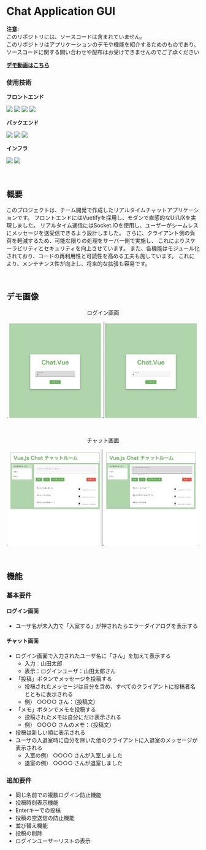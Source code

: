 # Chat Application GUI

**注意:** <br>
このリポジトリには、ソースコードは含まれていません。<br>
このリポジトリはアプリケーションのデモや機能を紹介するためのものであり、ソースコードに関する問い合わせや配布はお受けできませんのでご了承ください

[**デモ動画はこちら**](https://github.com/rrr-1o23/chat-aplication-gui/issues/1#issue-2540406770)


### 使用技術

**フロントエンド**
<p style="display: inline">
<img src="https://img.shields.io/badge/-HTML5-FFFFFF.svg?logo=html5&style=popout">
<img src="https://img.shields.io/badge/-CSS3-0277BD.svg?logo=css3&style=popout">
<img src="https://img.shields.io/badge/-Vue.js-2E4052.svg?logo=vue.js&style=popout">
<img src="https://img.shields.io/badge/-Vuetify-1867C0.svg?logo=vuetify&style=popout">

**バックエンド**
<p style="display: inline">
<img src="https://img.shields.io/badge/-JavaScript-212121.svg?logo=javascript&style=popout">
<img src="https://img.shields.io/badge/-Node.js-212121.svg?logo=node.js&style=popout"> 
<img src="https://img.shields.io/badge/-Socket.IO-010101.svg?logo=socket.io&style=popout">

**インフラ**
<p style="display: inline">
<img src="https://img.shields.io/badge/-Linux-212121.svg?logo=linux&style=popout">
<img src="https://img.shields.io/badge/-AWS-252F3E.svg?logo=amazon&style=popout">

&nbsp;

<!--
<img src="https://img.shields.io/badge/-Node.js-212121.svg?logo=node.js&style=popout"> 
-->

## 概要
このプロジェクトは、チーム開発で作成したリアルタイムチャットアプリケーションです。
フロントエンドにはVuetifyを採用し、モダンで直感的なUI/UXを実現しました。
リアルタイム通信にはSocket.IOを使用し、ユーザーがシームレスにメッセージを送受信できるよう設計しました。
さらに、クライアント側の負荷を軽減するため、可能な限りの処理をサーバー側で実施し、
これによりスケーラビリティとセキュリティを向上させています。
また、各機能はモジュール化されており、コードの再利用性と可読性を高める工夫も施しています。
これにより、メンテナンス性が向上し、将来的な拡張も容易です。

&nbsp;

## デモ画像

<div style="text-align: center">
    <p>ログイン画面</p>
    <img src="./images/login_screen_demo.jpeg" width="500">
</div>

&nbsp;

<div style="text-align: center">
    <p>チャット画面</p>
    <img src="./images/chat_screen_demo.jpeg" width="500">
</div>

&nbsp;

## 機能

### 基本要件

#### ログイン画面

- ユーザ名が未入力で「入室する」が押されたらエラーダイアログを表示する

#### チャット画面

- ログイン画面で入力されたユーザ名に「さん」を加えて表示する
  - 入力：山田太郎
  - 表示：ログインユーザ：山田太郎さん
- 「投稿」ボタンでメッセージを投稿する
  - 投稿されたメッセージは自分を含め、すべてのクライアントに投稿者名とともに表示される
  - 例） ○○○○ さん：（投稿文）
- 「メモ」ボタンでメモを投稿する
  - 投稿されたメモは自分にだけ表示される
  - 例） ○○○○ さんのメモ：（投稿文）
- 投稿は新しい順に表示される
- ユーザの入退室時に自分を除いた他のクライアントに入退室のメッセージが表示される
  - 入室の例） ○○○○ さんが入室しました
  - 退室の例） ○○○○ さんが退室しました

### 追加要件

- 同じ名前での複数ログイン防止機能
- 投稿時刻表示機能
- Enterキーでの投稿
- 投稿の空送信の防止機能
- 並び替え機能
- 投稿の削除
- ログインユーザーリストの表示

​
